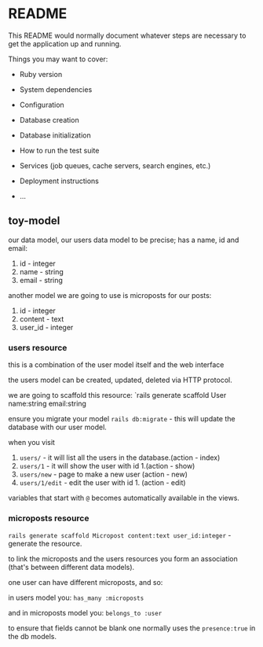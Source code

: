 # README

This README would normally document whatever steps are necessary to get the
application up and running.

Things you may want to cover:

* Ruby version

* System dependencies

* Configuration

* Database creation

* Database initialization

* How to run the test suite

* Services (job queues, cache servers, search engines, etc.)

* Deployment instructions

* ...

## toy-model

our data model, our users data model to be precise; has a name, id and email:

1. id - integer
2. name - string
3. email - string

another model we are going to use is microposts for our posts:

1. id - integer
2. content - text
3. user_id - integer

### users resource

this is a combination of the user model itself and the web interface

the users model can be created, updated, deleted via HTTP protocol.

we are going to scaffold this resource: `rails generate scaffold User name:string email:string

ensure you migrate your model `rails db:migrate` - this will update the database with our user model.

when you visit

1. `users/` - it will list all the users in the database.(action - index)
2. `users/1` - it will show the user with id 1.(action - show)
3. `users/new` - page to make a new user (action - new)
4. `users/1/edit` - edit the user with id 1. (action - edit)

variables that start with `@` becomes automatically available in the views.

### microposts resource

`rails generate scaffold Micropost content:text user_id:integer` - generate the resource.

to link the microposts and the users resources you form an association (that's between different data models).

one user can have different microposts, and so:

in users model you: `has_many :microposts`

and in microposts model you: `belongs_to :user`

to ensure that fields cannot be blank one normally uses the `presence:true` in the db models.
